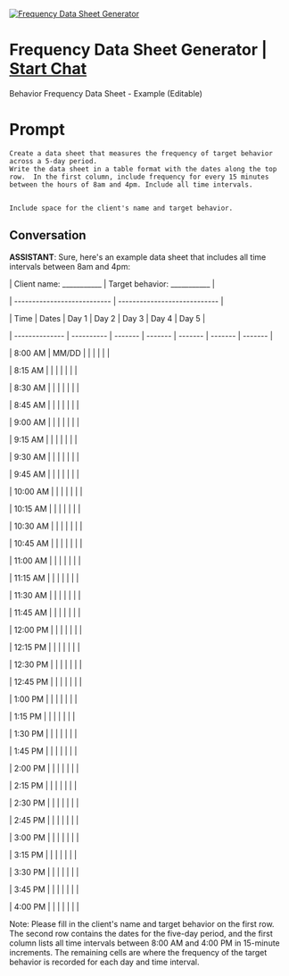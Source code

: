
[![Frequency Data Sheet Generator](https://flow-prompt-covers.s3.us-west-1.amazonaws.com/icon/realistic/real_1.png)](https://gptcall.net/chat.html?data=%7B%22contact%22%3A%7B%22id%22%3A%22IAYu_6jFmq1RSykUHT0g9%22%2C%22flow%22%3Atrue%7D%7D)
# Frequency Data Sheet Generator | [Start Chat](https://gptcall.net/chat.html?data=%7B%22contact%22%3A%7B%22id%22%3A%22IAYu_6jFmq1RSykUHT0g9%22%2C%22flow%22%3Atrue%7D%7D)
Behavior Frequency Data Sheet - Example (Editable)

# Prompt

```
Create a data sheet that measures the frequency of target behavior across a 5-day period.
Write the data sheet in a table format with the dates along the top row.  In the first column, include frequency for every 15 minutes between the hours of 8am and 4pm. Include all time intervals. 


Include space for the client's name and target behavior.
```

## Conversation

**ASSISTANT**: Sure, here's an example data sheet that includes all time intervals between 8am and 4pm:



| Client name: ___________   | Target behavior: ___________ |

| --------------------------- | ---------------------------- |

| Time         | Dates | Day 1 | Day 2 | Day 3 | Day 4 | Day 5 |

| -------------- | ---------- | ------- | ------- | ------- | ------- | ------- |

| 8:00 AM |  MM/DD    |         |         |          |          |          |

| 8:15 AM |               |         |         |          |          |          |

| 8:30 AM |               |         |         |          |          |          |

| 8:45 AM |               |         |         |          |          |          |

| 9:00 AM |               |         |         |          |          |          |

| 9:15 AM |               |         |         |          |          |          |

| 9:30 AM |               |         |         |          |          |          |

| 9:45 AM |               |         |         |          |          |          |

| 10:00 AM |              |         |         |          |          |          |

| 10:15 AM |              |         |         |          |          |          |

| 10:30 AM |              |         |         |          |          |          |

| 10:45 AM |              |         |         |          |          |          |

| 11:00 AM |              |         |         |          |          |          |

| 11:15 AM |              |         |         |          |          |          |

| 11:30 AM |              |         |         |          |          |          |

| 11:45 AM |              |         |         |          |          |          |

| 12:00 PM |              |         |         |          |          |          |

| 12:15 PM |              |         |         |          |          |          |

| 12:30 PM |              |         |         |          |          |          |

| 12:45 PM |              |         |         |          |          |          |

| 1:00 PM |               |         |         |          |          |          |

| 1:15 PM |               |         |         |          |          |          |

| 1:30 PM |               |         |         |          |          |          |

| 1:45 PM |               |         |         |          |          |          |

| 2:00 PM |               |         |         |          |          |          |

| 2:15 PM |               |         |         |          |          |          |

| 2:30 PM |               |         |         |          |          |          |

| 2:45 PM |               |         |         |          |          |          |

| 3:00 PM |               |         |         |          |          |          |

| 3:15 PM |               |         |         |          |          |          |

| 3:30 PM |               |         |         |          |          |          |

| 3:45 PM |               |         |         |          |          |          |

| 4:00 PM |               |         |         |          |          |          |



Note: Please fill in the client's name and target behavior on the first row. The second row contains the dates for the five-day period, and the first column lists all time intervals between 8:00 AM and 4:00 PM in 15-minute increments. The remaining cells are where the frequency of the target behavior is recorded for each day and time interval.


